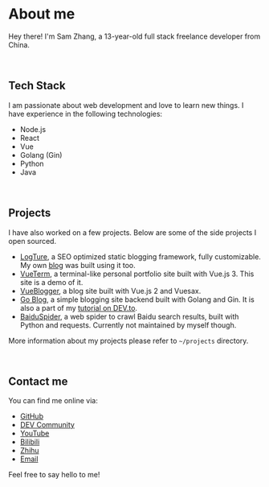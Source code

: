 # About me

Hey there! I'm Sam Zhang, a 13-year-old full stack freelance developer from China.

<br />

## Tech Stack

I am passionate about web development and love to learn new things. I have experience in the following technologies:

- Node.js
- React
- Vue
- Golang (Gin)
- Python
- Java

<br />

## Projects

I have also worked on a few projects. Below are some of the side projects I open sourced.

- [LogTure](https://github.com/samzhangjy/logture), a SEO optimized static blogging framework, fully customizable. My own  [blog](https://blog.samzhangjy.com) was built using it too.
- [VueTerm](https://github.com/samzhangjy/VueTerm), a terminal-like personal portfolio site built with Vue.js 3. This site is a demo of it.
- [VueBlogger](https://github.com/samzhangjy/VueBlogger), a blog site built with Vue.js 2 and Vuesax.
- [Go Blog](https://github.com/samzhangjy/go-blog), a simple blogging site backend built with Golang and Gin. It is also a part of my [tutorial on DEV.to](https://dev.to/samzhangjy/series/18273).
- [BaiduSpider](https://github.com/BaiduSpider/BaiduSpider), a web spider to crawl Baidu search results, built with Python and requests. Currently not maintained by myself though.

More information about my projects please refer to `~/projects` directory.

<br />

## Contact me

You can find me online via:

- [GitHub](https://github.com/samzhangjy)
- [DEV Community](https://dev.to/samzhangjy)
- [YouTube](https://www.youtube.com/channel/UC0YuenTLTizankjwjxXfeQg)
- [Bilibili](https://space.bilibili.com/522408191)
- [Zhihu](https://zhihu.com/people/samzhangjy)
- [Email](mailto:samzhangjy@outlook.com)

Feel free to say hello to me!
